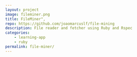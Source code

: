 ```yaml
---
layout: project
image: fileminer.png
title: FileMiner",
repo: https://github.com/joaomarcuslf/file-mining
description: File reader and fetcher using Ruby and Rspec
categories:
    - learning-app
    - ruby
permalink: file-miner/
---
```

